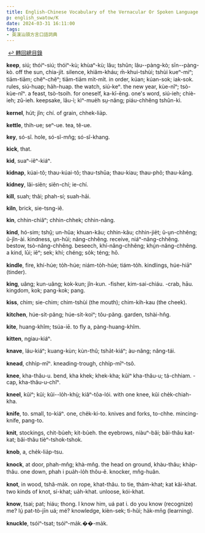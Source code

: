 ```yaml
---
title: English-Chinese Vocabulary of the Vernacular Or Spoken Language of Swatow (英漢汕頭方言口語詞典) / K
p: english_swatow/K
date: 2024-03-31 16:11:00
tags: 
- 英漢汕頭方言口語詞典
---
```

​
[↩️ 轉回總目錄](/english_swatow)​

**keep**, siú; thóiⁿ-siú; thóiⁿ-kù; khùaⁿ-kù; lâu; tshûn; lâu--pàng-kò; sīn--pàng-kò. off the sun, chia-ji̍t. silence, khiâm-kháu; m̄-khui-tshùi; tshùi kueⁿ-miⁿ; tiām-tiām; chẽⁿ-chẽⁿ; tiām-tiām mi̍t-mi̍t. in order, kúan; kúan-sok; iak-sok. rules, siú-huap; ha̍h-huap. the watch, siú-keⁿ. the new year, kùe-nîⁿ; tsò-kùe-nîⁿ. a feast, tsò-tsoih. for oneself, ka-kī-ēng. one's word, siú-ieh; chiè-ieh; zû-ieh. keepsake, lâu-ì; kìⁿ-mue̍h sṳ-nâng; piáu-chhêng tshûn-kì.

**kernel**, hu̍t; jîn; chí. of grain, chhek-lia̍p.

**kettle**, thih-ue; seⁿ-ue. tea, tê-ue.

**key**, só-sî. hole, só-sî-mn̂g; só-sî-khang.

**kick**, that.

**kid**, suaⁿ-iêⁿ-kiáⁿ.

**kidnap**, kúai-tô; thau-kúai-tô; thau-tshūa; thau-kiau; thau-phõ; thau-kāng.

**kidney**, lãi-siẽn; siẽn-chí; ie-chí.
<!--more-->
**kill**, suah; thâi; phah-sí; suah-hāi.

**kiln**, brick, sie-tsng-iê.

**kin**, chhin-chiâⁿ; chhin-chhek; chhin-nâng.

**kind**, hó-sim; tshṳ̂; un-hûa; khuan-kãu; chhin-kãu; chhin-jie̍t; ũ-ṳn-chhêng; ũ-jîn-ài. kindness, ṳn-hũi; nâng-chhêng. receive, niáⁿ-nâng-chhêng. bestow, tsò-nâng-chhêng. beseech, khí-nâng-chhêng; khṳ́n-nâng-chhêng. a kind, lūi; iēⁿ; sek; khí; chéng; so̍k; téng; hō.

**kindle**, fire, khí-húe; to̍h-húe; niám-to̍h-húe; tiám-to̍h. kindlings, húe-hiāⁿ (tinder).

**king**, uâng; kun-uâng; kok-kun; jîn-kun. -fisher, kim-sai-chiáu. -crab, hāu. kingdom, kok; pang-kok; pang.

**kiss**, chim; sie-chim; chim-tshùi (the mouth); chim-kih-kau (the cheek).

​**kitchen**, húe-si̍t-pâng; húe-si̍t-koiⁿ; tôu-pâng. garden, tshài-hn̂g.

**kite**, huang-khîm; tsúa-iē. to fly a, pàng-huang-khîm.

**kitten**, ngiau-kiáⁿ.

**knave**, láu-kiáⁿ; kuang-kùn; kùn-thû; tsha̍t-kiáⁿ; àu-nâng; nâng-tái.

**knead**, chhi̍p-mīⁿ. kneading-trough, chhi̍p-mīⁿ-tsô.

**knee**, kha-thâu-u. bend, kha khek; khek-kha; kũiⁿ kha-thâu-u; tá-chhiam. -cap, kha-thâu-u-chîⁿ.

**kneel**, kũiⁿ; kũi; kũi--lo̍h-khṳ̀; kiâⁿ-tōa-lói. with one knee, kũi che̍k-chiah-kha.

**knife**, to. small, to-kiáⁿ. one, che̍k-ki-to. knives and forks, to-chhe. mincing-knife, pang-to.

**knit**, stockings, chit-bu̍eh; kit-bu̍eh. the eyebrows, niàuⁿ-bâi; bâi-thâu kat-kat; bâi-thâu tièⁿ-tshok-tshok.

**knob**, a, che̍k-lia̍p-tsu.

**knock**, at door, phah-mn̂g; khà-mn̂g. the head on ground, khàu-thâu; kha̍p-thâu. one down, phah i pua̍h-lo̍h thôu-ẽ. knocker, mn̂g-huân.

**knot**, in wood, tshâ-ma̍k. on rope, khat-thâu. to tie, thám-khat; kat kâi-khat. two kinds of knot, sí-khat; ua̍h-khat. unloose, kói-khat.

**know**, tsai; pat; hiáu; thong. I know him, uá pat i. do you know (recognize) me? lṳ́ pat-tò-jīn uá; mé? knowledge, kièn-sek; tì-hũi; ha̍k-mn̄g (learning).

**knuckle**, tsóiⁿ-tsat; tsóiⁿ-ma̍k.��-ma̍k.